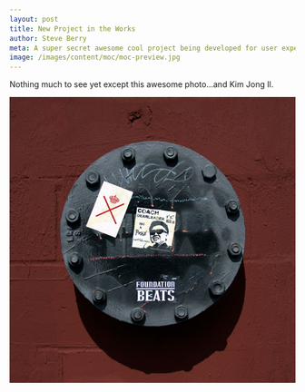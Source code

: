 ```yaml
---
layout: post
title: New Project in the Works
author: Steve Berry
meta: A super secret awesome cool project being developed for user experience experts!
image: /images/content/moc/moc-preview.jpg
---
```


Nothing much to see yet except this awesome photo...and Kim Jong Il.

<img src="/images/content/moc/moc-preview.jpg" alt="Ministry of Clarity" class="scale-with-grid"/>

